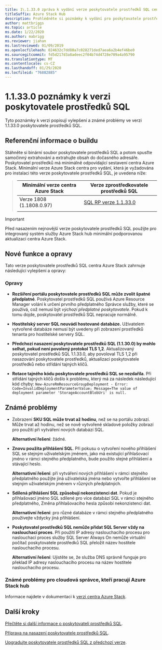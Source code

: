```yaml
---
title: 1\.1.33.0 zpráva k vydání verze poskytovatele prostředků SQL centra pro Azure Stack
titleSuffix: Azure Stack Hub
description: Prohlédněte si poznámky k vydání pro poskytovatele prostředků SQL centra Azure Stack 1.1.33.0 Update.
author: mattbriggs
ms.topic: article
ms.date: 1/22/2020
ms.author: mabrigg
ms.reviewer: jiahan
ms.lastreviewed: 01/09/2019
ms.openlocfilehash: 024632c7dd80a7c028271ded7aea6a2b4ef46be0
ms.sourcegitcommit: fd5d217d3a8adeec2f04b74d4728e709a4a95790
ms.translationtype: MT
ms.contentlocale: cs-CZ
ms.lasthandoff: 01/29/2020
ms.locfileid: "76882885"
---
```

# <a name="sql-resource-provider-11330-release-notes"></a>1\.1.33.0 poznámky k verzi poskytovatele prostředků SQL

Tyto poznámky k verzi popisují vylepšení a známé problémy ve verzi 1.1.33.0 poskytovatele prostředků SQL.

## <a name="build-reference"></a>Referenční informace o buildu
Stáhněte si binární soubor poskytovatele prostředků SQL a potom spusťte samočinný extrahování a extrahujte obsah do dočasného adresáře. Poskytovatel prostředků má minimálně odpovídající sestavení centra Azure Stack. Minimální verze Azure Stack centra pro vydání, která je vyžadována pro instalaci této verze poskytovatele prostředků SQL, je uvedena níže:

> |Minimální verze centra Azure Stack|Verze zprostředkovatele prostředků SQL|
> |-----|-----|
> |Verze 1808 (1.1808.0.97)|[SQL RP verze 1.1.33.0](https://aka.ms/azurestacksqlrp11330)|  
> |     |     |

> [!IMPORTANT]
> Před nasazením nejnovější verze poskytovatele prostředků SQL použijte pro integrovaný systém služby Azure Stack hub minimální podporovanou aktualizaci centra Azure Stack.

## <a name="new-features-and-fixes"></a>Nové funkce a opravy
Tato verze poskytovatele prostředků SQL centra Azure Stack zahrnuje následující vylepšení a opravy:

### <a name="fixes"></a>Opravy

- **Rozšíření portálu poskytovatele prostředků SQL může zvolit špatné předplatné**. Poskytovatel prostředků SQL používá Azure Resource Manager volání k určení prvního předplatného Správce služby, které se používá, což nemusí být *výchozí předplatné poskytovatele*. Pokud k tomu dojde, poskytovatel prostředků SQL nepracuje normálně.

- **Hostitelský server SQL neuvádí hostované databáze.** Uživatelem vytvořené databáze nemusí být uvedeny při zobrazení prostředků tenanta pro hostitelské servery SQL.

- **Předchozí nasazení poskytovatele prostředků SQL (1.1.30.0) by mohlo selhat, pokud není povolený protokol TLS 1,2**. Aktualizovaný poskytovatel prostředků SQL 1.1.33.0, aby povoloval TLS 1,2 při nasazování poskytovatele prostředků, aktualizaci poskytovatele prostředků nebo střídání tajných klíčů.

- **Rotace tajného kódu poskytovatele prostředků SQL se nezdařila**. Při střídání tajných klíčů došlo k problému, který má za následek následující kód chyby: `New-AzureRmResourceGroupDeployment - Error: Code=InvalidDeploymentParameterValue; Message=The value of deployment parameter 'StorageAccountBlobUri' is null.`

## <a name="known-issues"></a>Známé problémy

- Zobrazení **SKU SQL může trvat až hodinu**, než se na portálu zobrazí. Může trvat až hodinu, než se nově vytvořené skladové položky zobrazí pro použití při vytváření nových databází SQL.

    **Alternativní řešení**: žádné.

- **Znovu použita přihlášení SQL**. Při pokusu o vytvoření nového přihlášení SQL se stejným uživatelským jménem, jako má existující přihlašovací jméno v rámci stejného předplatného, bude použito stejné přihlášení a stávající heslo.

    **Alternativní řešení**: při vytváření nových přihlášení v rámci stejného předplatného použijte jiná uživatelská jména nebo vytvořte přihlášení se stejným uživatelským jménem v různých předplatných.

- **Sdílená přihlášení SQL způsobují nekonzistenci dat**. Pokud je přihlašovací jméno SQL sdílené pro více databází SQL v rámci stejného předplatného, Změna přihlašovacího hesla způsobí nekonzistenci dat.

    **Alternativní řešení**: pro různé databáze v rámci stejného předplatného používejte vždycky jiná přihlášení.

- **Poskytovatel prostředků SQL nemůže přidat SQL Server vždy na naslouchací proces**. Při použití IP adresy naslouchacího procesu pro naslouchací proces služby SQL Server Always On nemůže virtuální počítač poskytovatele prostředků SQL přeložit název hostitele naslouchacího procesu.

    **Alternativní řešení**: Ujistěte se, že služba DNS správně funguje pro překlad IP adresy naslouchacího procesu na název hostitele naslouchacího procesu.

### <a name="known-issues-for-cloud-admins-operating-azure-stack-hub"></a>Známé problémy pro cloudová správce, kteří pracují Azure Stack hub
Informace najdete v dokumentaci k [verzi centra Azure Stack](azure-stack-servicing-policy.md).

## <a name="next-steps"></a>Další kroky
[Přečtěte si další informace o poskytovateli prostředků SQL](azure-stack-sql-resource-provider.md).

[Příprava na nasazení poskytovatele prostředků SQL](azure-stack-sql-resource-provider-deploy.md#prerequisites).

[Upgradujte poskytovatele prostředků SQL z předchozí verze](azure-stack-sql-resource-provider-update.md).